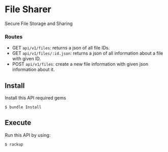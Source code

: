 # File Sharer

Secure File Storage and Sharing

### Routes

- GET `api/v1/files`: returns a json of all file IDs.
- GET `api/v1/files/:id.json`: returns a json of all information about a file with given ID.
- POST `api/v1/files`: create a new file information with given json information about it.


## Install

Install this API required gems

```
$ bundle Install
```

## Execute

Run this API by using:

```
$ rackup
```
